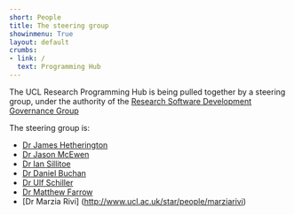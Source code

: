 ```yaml
---
short: People 
title: The steering group 
showinmenu: True
layout: default
crumbs:
- link: /
  text: Programming Hub
---
```


The UCL Research Programming Hub is being pulled together by a steering group,
under the authority of the 
[Research Software Development Governance Group](http://www.ucl.ac.uk/isd/about/governance/research-it/research-software-group)

The steering group is:

* [Dr James Hetherington](https://www.ucl.ac.uk/research-it-services/our-people/james)
* [Dr Jason McEwen](http://www.jasonmcewen.org)
* [Dr Ian Sillitoe](http://www.biochem.ucl.ac.uk/~sillitoe/)
* [Dr Daniel Buchan](http://www.cs.ucl.ac.uk/people_new/D.Buchan.html/)
* [Dr Ulf Schiller](http://www.lattice-boltzmann.de)
* [Dr Matthew Farrow](http://www.ucl.ac.uk/klmc/People/Farrow.html)
* [Dr Marzia Rivi] (http://www.ucl.ac.uk/star/people/marziarivi)
